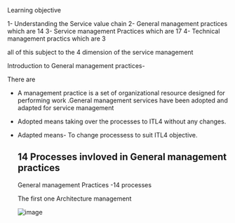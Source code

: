 Learning objective 

1- Understanding the Service value chain
2- General management practices which are 14
3- Service management Practices which are 17
4- Technical management practics which are 3

all of this subject to the 4 dimension of the service management



Introduction to General management practices-

There are 
- A management practice is a set of organizational resource designed for performing work .General management services have been adopted and adapted for service management
- Adopted means taking over the processes to ITL4 without any changes.
- Adapted means- To change processess to suit   ITL4 objective.

  ## 14 Processes invloved in General management practices

  General management Practices -14 processes

  The first one Architecture management
  
  ![image](https://github.com/user-attachments/assets/59ed974a-84fd-4ceb-876c-65718f481a66)

